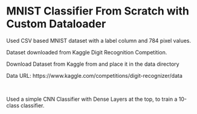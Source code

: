 # MNIST Classifier From Scratch with Custom Dataloader

<p>Used CSV based MNIST dataset with a label column and 784 pixel values.</p>
<p>Dataset downloaded from Kaggle Digit Recognition Competition.</p>
<p>Download Dataset from Kaggle from  and place it in the data directory</p>
<p>Data URL: https://www.kaggle.com/competitions/digit-recognizer/data</p>

<br>
<p>Used a simple CNN Classifier with Dense Layers at the top, to train a 10-class classifier.</p>
